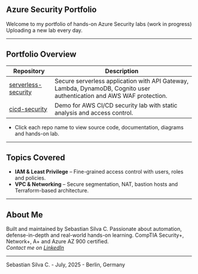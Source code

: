 ## Azure Security Portfolio

Welcome to my portfolio of hands-on Azure Security labs (work in progress) Uploading a new lab every day.

---

## Portfolio Overview

| Repository                                                                             | Description                                                                                                              |
|----------------------------------------------------------------------------------------|--------------------------------------------------------------------------------------------------------------------------|
| [serverless-security](https://github.com/AWS-Security-Portfolio/serverless-security)   | Secure serverless application with API Gateway, Lambda, DynamoDB, Cognito user authentication and AWS WAF protection.    |
| [cicd-security](https://github.com/AWS-Security-Portfolio/cicd-security)               | Demo for AWS CI/CD security lab with static analysis and access control.                                                 |

* Click each repo name to view source code, documentation, diagrams and hands-on lab.

---

## Topics Covered

- **IAM & Least Privilege** – Fine-grained access control with users, roles and policies.
- **VPC & Networking** – Secure segmentation, NAT, bastion hosts and Terraform-based architecture.

---

## About Me

Built and maintained by Sebastian Silva C. Passionate about automation, defense-in-depth and real-world hands-on learning. 
CompTIA Security+, Network+, A+ and Azure AZ 900 certified.   
*Contact me on [LinkedIn](https://www.linkedin.com/in/sebastiansilc)*

---

Sebastian Silva C. - July, 2025 - Berlin, Germany
